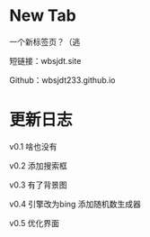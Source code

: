 # New Tab

一个新标签页？（逃

短链接：wbsjdt.site 

Github：wbsjdt233.github.io

# 更新日志

v0.1 啥也没有

v0.2 添加搜索框

v0.3 有了背景图

v0.4 引擎改为bing 
     添加随机数生成器

v0.5 优化界面


